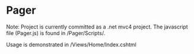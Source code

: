 Pager
=====



Note: Project is currently committed as a .net mvc4 project. The javascript file (Pager.js) is found in /Pager/Scripts/.


Usage is demonstrated in /Views/Home/Index.cshtml

